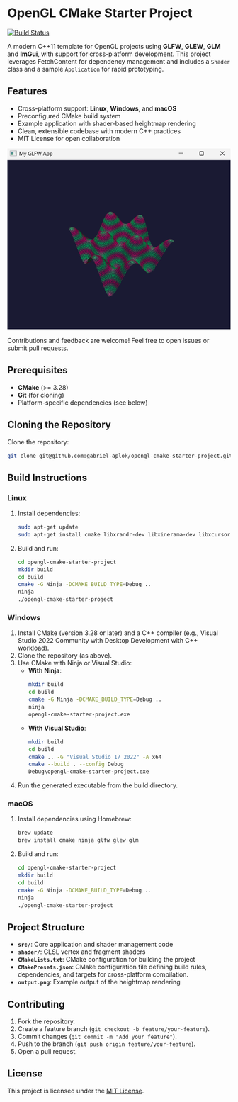 # OpenGL CMake Starter Project

[![Build Status](https://travis-ci.org/gabriel-aplok/opengl-cmake-starter-project.svg?branch=master)](https://travis-ci.org/gabriel-aplok/opengl-cmake-starter-project)

A modern C++11 template for OpenGL projects using **GLFW**, **GLEW**, **GLM** and **ImGui**, with support for cross-platform development. This project leverages FetchContent for dependency management and includes a `Shader` class and a sample `Application` for rapid prototyping.

## Features

- Cross-platform support: **Linux**, **Windows**, and **macOS**
- Preconfigured CMake build system
- Example application with shader-based heightmap rendering
- Clean, extensible codebase with modern C++ practices
- MIT License for open collaboration

![Output Result](output.png)

Contributions and feedback are welcome! Feel free to open issues or submit pull requests.

## Prerequisites

- **CMake** (>= 3.28)
- **Git** (for cloning)
- Platform-specific dependencies (see below)

## Cloning the Repository

Clone the repository:

```bash
git clone git@github.com:gabriel-aplok/opengl-cmake-starter-project.git
```

## Build Instructions

### Linux

1. Install dependencies:

   ```bash
   sudo apt-get update
   sudo apt-get install cmake libxrandr-dev libxinerama-dev libxcursor-dev libxi-dev libgl1-mesa-dev libglu1-mesa-dev g++ ninja-build
   ```

2. Build and run:
   ```bash
   cd opengl-cmake-starter-project
   mkdir build
   cd build
   cmake -G Ninja -DCMAKE_BUILD_TYPE=Debug ..
   ninja
   ./opengl-cmake-starter-project
   ```

### Windows

1. Install CMake (version 3.28 or later) and a C++ compiler (e.g., Visual Studio 2022 Community with Desktop Development with C++ workload).
2. Clone the repository (as above).
3. Use CMake with Ninja or Visual Studio:
   - **With Ninja**:
     ```bash
     mkdir build
     cd build
     cmake -G Ninja -DCMAKE_BUILD_TYPE=Debug ..
     ninja
     opengl-cmake-starter-project.exe
     ```
   - **With Visual Studio**:
     ```bash
     mkdir build
     cd build
     cmake .. -G "Visual Studio 17 2022" -A x64
     cmake --build . --config Debug
     Debug\opengl-cmake-starter-project.exe
     ```
4. Run the generated executable from the build directory.

### macOS

1. Install dependencies using Homebrew:

   ```bash
   brew update
   brew install cmake ninja glfw glew glm
   ```

2. Build and run:
   ```bash
   cd opengl-cmake-starter-project
   mkdir build
   cd build
   cmake -G Ninja -DCMAKE_BUILD_TYPE=Debug ..
   ninja
   ./opengl-cmake-starter-project
   ```

## Project Structure

- **`src/`**: Core application and shader management code
- **`shader/`**: GLSL vertex and fragment shaders
- **`CMakeLists.txt`**: CMake configuration for building the project
- **`CMakePresets.json`**: CMake configuration file defining build rules, dependencies, and targets for cross-platform compilation.
- **`output.png`**: Example output of the heightmap rendering

## Contributing

1. Fork the repository.
2. Create a feature branch (`git checkout -b feature/your-feature`).
3. Commit changes (`git commit -m "Add your feature"`).
4. Push to the branch (`git push origin feature/your-feature`).
5. Open a pull request.

## License

This project is licensed under the [MIT License](LICENSE).